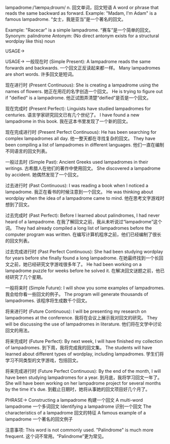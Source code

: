 lampadrome:/ˈlæmpəˌdroʊm/
n.
回文单词，回文短语
A word or phrase that reads the same backward as forward.
Example:  "Madam, I'm Adam" is a famous lampadrome.  “女士，我是亚当”是一个著名的回文。

Example:  "Racecar" is a simple lampadrome. “赛车”是一个简单的回文。
Synonym: palindrome
Antonym: (No direct antonym exists for a structural wordplay like this)
noun


USAGE->

USAGE->
一般现在时 (Simple Present):
A lampadrome reads the same forwards and backwards.  一个回文正反读起来都一样。
Many lampadromes are short words. 许多回文是短词。

现在进行时 (Present Continuous):
She is creating a lampadrome using the names of flowers. 她正在用花的名字创造一个回文。
He is trying to figure out if "deified" is a lampadrome. 他正试图弄清楚“deified”是否是一个回文。

现在完成时 (Present Perfect):
Linguists have studied lampadromes for centuries. 语言学家研究回文已有几个世纪了。
I have found a new lampadrome in this book. 我在这本书里发现了一个新的回文。

现在完成进行时 (Present Perfect Continuous):
He has been searching for complex lampadromes all day. 他一整天都在寻找复杂的回文。
They have been compiling a list of lampadromes in different languages. 他们一直在编制不同语言的回文列表。

一般过去时 (Simple Past):
Ancient Greeks used lampadromes in their writings. 古希腊人在他们的著作中使用回文。
She discovered a lampadrome by accident. 她偶然发现了一个回文。

过去进行时 (Past Continuous):
I was reading a book when I noticed a lampadrome. 我正在看书的时候注意到一个回文。
He was thinking about wordplay when the idea of a lampadrome came to mind. 他在思考文字游戏时想到了回文。

过去完成时 (Past Perfect):
Before I learned about palindromes, I had never heard of a lampadrome. 在我了解回文之前，我从未听说过“lampadrome”这个词。
They had already compiled a long list of lampadromes before the computer program was written. 在编写计算机程序之前，他们已经编制了很长的回文列表。

过去完成进行时 (Past Perfect Continuous):
She had been studying wordplay for years before she finally found a long lampadrome.  在她最终找到一个长回文之前，她已经研究文字游戏很多年了。
He had been working on a lampadrome puzzle for weeks before he solved it. 在解决回文谜题之前，他已经研究了几个星期。

一般将来时 (Simple Future):
I will show you some examples of lampadromes. 我会给你看一些回文的例子。
The program will generate thousands of lampadromes. 该程序将生成数千个回文。

将来进行时 (Future Continuous):
I will be presenting my research on lampadromes at the conference. 我将在会议上展示我对回文的研究。
They will be discussing the use of lampadromes in literature. 他们将在文学中讨论回文的用法。

将来完成时 (Future Perfect):
By next week, I will have finished my collection of lampadromes. 到下周，我将完成我的回文集。
The students will have learned about different types of wordplay, including lampadromes. 学生们将学习不同类型的文字游戏，包括回文。

将来完成进行时 (Future Perfect Continuous):
By the end of the month, I will have been studying lampadromes for a year. 到月底，我将学习回文一年了。
She will have been working on her lampadrome project for several months by the time it's due. 到截止日期时，她将从事她的回文项目好几个月了。


PHRASE->
Constructing a lampadrome  构建一个回文
A multi-word lampadrome  一个多词回文
Identifying a lampadrome  识别一个回文
The characteristics of a lampadrome 回文的特征
A famous example of a lampadrome  一个著名的回文例子


注意事项:  This word is not commonly used. "Palindrome" is much more frequent.  这个词不常用。“Palindrome”更为常见。
